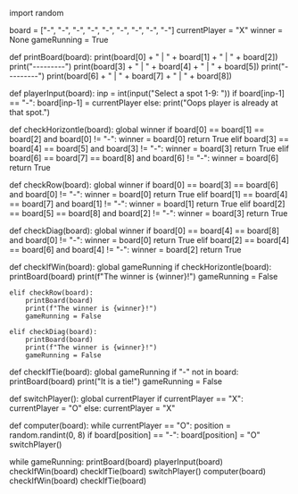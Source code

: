 import random


board = ["-", "-", "-",
        "-", "-", "-",
        "-", "-", "-"]
currentPlayer = "X"
winner = None
gameRunning = True


def printBoard(board):
    print(board[0] + " | " + board[1] + " | " + board[2])
    print("---------")
    print(board[3] + " | " + board[4] + " | " + board[5])
    print("---------")
    print(board[6] + " | " + board[7] + " | " + board[8])



def playerInput(board):
    inp = int(input("Select a spot 1-9: "))
    if board[inp-1] == "-":
        board[inp-1] = currentPlayer
    else:
        print("Oops player is already at that spot.")



def checkHorizontle(board):
    global winner
    if board[0] == board[1] == board[2] and board[0] != "-":
        winner = board[0]
        return True
    elif board[3] == board[4] == board[5] and board[3] != "-":
        winner = board[3]
        return True
    elif board[6] == board[7] == board[8] and board[6] != "-":
        winner = board[6]
        return True

def checkRow(board):
    global winner
    if board[0] == board[3] == board[6] and board[0] != "-":
        winner = board[0]
        return True
    elif board[1] == board[4] == board[7] and board[1] != "-":
        winner = board[1]
        return True
    elif board[2] == board[5] == board[8] and board[2] != "-":
        winner = board[3]
        return True


def checkDiag(board):
    global winner
    if board[0] == board[4] == board[8] and board[0] != "-":
        winner = board[0]
        return True
    elif board[2] == board[4] == board[6] and board[4] != "-":
        winner = board[2]
        return True


def checkIfWin(board):
    global gameRunning
    if checkHorizontle(board):
        printBoard(board)
        print(f"The winner is {winner}!")
        gameRunning = False

    elif checkRow(board):
        printBoard(board)
        print(f"The winner is {winner}!")
        gameRunning = False

    elif checkDiag(board):
        printBoard(board)
        print(f"The winner is {winner}!")
        gameRunning = False


def checkIfTie(board):
    global gameRunning
    if "-" not in board:
        printBoard(board)
        print("It is a tie!")
        gameRunning = False



def switchPlayer():
    global currentPlayer
    if currentPlayer == "X":
        currentPlayer = "O"
    else:
        currentPlayer = "X"


def computer(board):
    while currentPlayer == "O":
        position = random.randint(0, 8)
        if board[position] == "-":
            board[position] = "O"
            switchPlayer()


while gameRunning:
    printBoard(board)
    playerInput(board)
    checkIfWin(board)
    checkIfTie(board)
    switchPlayer()
    computer(board)
    checkIfWin(board)
    checkIfTie(board)
